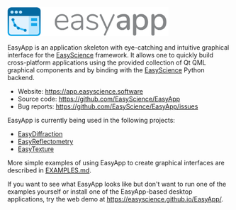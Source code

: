 <img src="./resources/images/ea_logo.svg" height="65">

EasyApp is an application skeleton with eye-catching and intuitive graphical interface for the [EasyScience](http://github.com/EasyScience) framework. It allows one to quickly build cross-platform applications using the provided collection of Qt QML graphical components and by binding with the [EasyScience](http://github.com/EasyScience/EasyScience) Python backend.

* Website: https://app.easyscience.software
* Source code: https://github.com/EasyScience/EasyApp
* Bug reports: https://github.com/EasyScience/EasyApp/issues

EasyApp is currently being used in the following projects:

* [EasyDiffraction](http://github.com/EasyScience/EasyDiffraction)
* [EasyReflectometry](http://github.com/EasyScience/EasyReflectometry)
* [EasyTexture](http://github.com/EasyScience/EasyTextureApp)

More simple examples of using EasyApp to create graphical interfaces are described in [EXAMPLES.md](EXAMPLES.md).

If you want to see what EasyApp looks like but don't want to run one of the examples yourself or install one of the EasyApp-based desktop applications, try the web demo at https://easyscience.github.io/EasyApp/.
